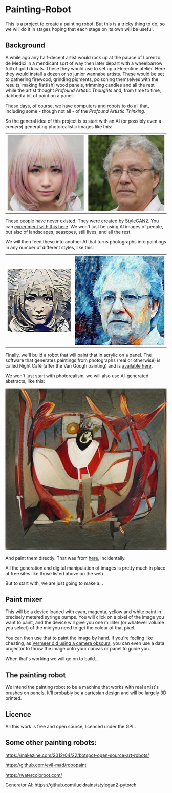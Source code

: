 # Painting-Robot

This is a project to create a painting robot. But this is a tricky thing to do, so we will do it in stages hoping that each stage on its own will be useful.

## Background

A while ago any half-decent artist would rock up at the palace of Lorenzo de Medici in a mendicant sort of way then later depart with a wheelbarrow full of gold ducats.  These they would use to set up a Florentine atelier.  Here they would install a dozen or so junior wannabe artists.  These would be set to gathering firewood, grinding pigments, poisoning themselves with the results, making flat(ish) wood panels,  trimming candles and all the rest while the artist thought *Profound Artistic Thoughts* and, from time to time, dabbed a bit of paint on a panel.

These days, of course, we have computers and robots to do all that, including some - though not all - of the *Profound Artistic Thinking*.

So the general idea of this project is to start with an AI (or possibly even a *camera*) generating photorealistic images like this:

<table style="width:100%">
  <tr>
    <th><img width: 100%; display: block; src="https://github.com/RepRapLtd/Painting-Robot/blob/master/Artworks/ai-face-6.jpeg" alt="ash hair">
    </th>
    <th><img width: 100%; display: block; src="https://github.com/RepRapLtd/Painting-Robot/blob/master/Artworks/ai-face-10.jpeg" alt="glasses bloke">
    </th>
  </tr>
</table>

These people have never existed. They were created by [StyleGAN2](https://arxiv.org/abs/1912.04958). You can [experiment with this here](https://thispersondoesnotexist.com/). We won't just be using AI images of people, but also of landscapes, seascpes, still lives, and all the rest.

We will then feed these into another AI that turns photographs into paintings in any number of different styles, like this:

<table style="width:100%">
  <tr>
    <th><img width: 100%; display: block; src="https://github.com/RepRapLtd/Painting-Robot/blob/master/Artworks/ai6-nc.jpg" alt="ash hair">
    </th>
    <th><img width: 100%; display: block; src="https://github.com/RepRapLtd/Painting-Robot/blob/master/Artworks/ai10-nc.jpg" alt="glasses bloke">
    </th>
  </tr>
</table>


Finally, we'll build a robot that will paint that in acrylic on a panel. The software that generates paintings from photographs (real or otherwise) is called Night Café (after the Van Gough painting) and is [available here](https://creator.nightcafe.studio/).

We won't just start with photorealism, we will also use AI-generated abstracts, like this:

![abstract 1](https://github.com/RepRapLtd/Painting-Robot/blob/master/Artworks/1.jpeg)

And paint them directly. That was from [here](https://thisartworkdoesnotexist.com/), incidentally.

All the generation and digital manipulation of images is pretty much in place at free sites like those listed above on the web.

But to start with, we are just going to make a...

## Paint mixer

This will be a device loaded with cyan, magenta, yellow and white paint in precisely metered syringe pumps. You will click on a pixel of the image you want to paint, and the device will give you one mililiter (or whatever volume you select) of the mix you need to get the colour of that pixel.

You can then use that to paint the image by hand. If you're feeling like cheating, as [Vermeer did using a camera obscura](https://www.bbc.co.uk/history/british/empire_seapower/vermeer_camera_01.shtml), you can even use a data projector to throw the image onto your canvas or panel to guide you.

When that's working we will go on to build...
 
## The painting robot

We intend the painting robot to be a machine that works with real artist's brushes on panels. It'll probably be a cartesian design and will be largely 3D printed.

## Licence

All this work is free and open source, licenced under the GPL.


## Some other painting robots:

https://makezine.com/2012/04/22/botspot-open-source-art-robots/

https://github.com/evil-mad/robopaint

https://watercolorbot.com/

Generator AI: https://github.com/lucidrains/stylegan2-pytorch

